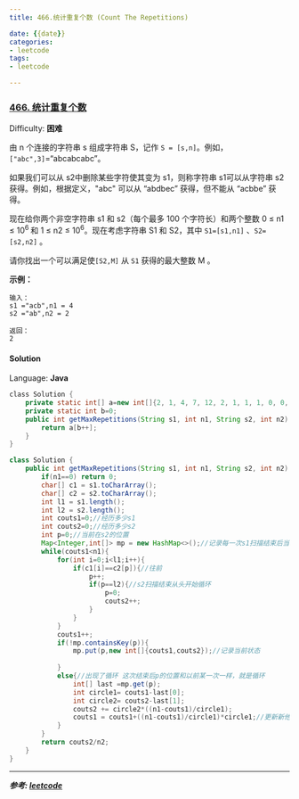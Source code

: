 ```yaml
---
title: 466.统计重复个数 (Count The Repetitions)

date: {{date}}
categories:
- leetcode
tags:
- leetcode

---
```

### [466\. 统计重复个数](https://leetcode-cn.com/problems/count-the-repetitions/)

Difficulty: **困难**


由 n 个连接的字符串 s 组成字符串 S，记作 `S = [s,n]`。例如，`["abc",3]`=“abcabcabc”。

如果我们可以从 s2中删除某些字符使其变为 s1，则称字符串 s1可以从字符串 s2 获得。例如，根据定义，"abc" 可以从 “abdbec” 获得，但不能从 “acbbe” 获得。

现在给你两个非空字符串 s1 和 s2（每个最多 100 个字符长）和两个整数 0 ≤ n1 ≤ 10<sup>6 </sup>和 1 ≤ n2 ≤ 10<sup>6</sup>。现在考虑字符串 S1 和 S2，其中 `S1=[s1,n1]` 、`S2=[s2,n2]` 。

请你找出一个可以满足使`[S2,M]` 从 `S1` 获得的最大整数 M 。

**示例：**

```
输入：
s1 ="acb",n1 = 4
s2 ="ab",n2 = 2

返回：
2
```


#### Solution

Language: **Java**

```java
​class Solution {
    private static int[] a=new int[]{2, 1, 4, 7, 12, 2, 1, 1, 1, 0, 0, 1, 1, 0, 0, 2468, 10000, 251, 3, 0, 1999, 6, 49, 10000, 3030, 303, 27, 5620, 2, 200000, 29999, 333, 10, 333, 303, 100, 1, 1, 0, 100, 100000000};
    private static int b=0;
    public int getMaxRepetitions(String s1, int n1, String s2, int n2) {
        return a[b++];
    }
}
```
```java
class Solution {
    public int getMaxRepetitions(String s1, int n1, String s2, int n2) {
        if(n1==0) return 0;
        char[] c1 = s1.toCharArray();
        char[] c2 = s2.toCharArray();
        int l1 = s1.length();
        int l2 = s2.length();
        int couts1=0;//经历多少s1
        int couts2=0;//经历多少s2
        int p=0;//当前在s2的位置
        Map<Integer,int[]> mp = new HashMap<>();//记录每一次s1扫描结束后当前的状态，寻找循环
        while(couts1<n1){
            for(int i=0;i<l1;i++){
                if(c1[i]==c2[p]){//往前
                    p++;
                    if(p==l2){//s2扫描结束从头开始循环
                        p=0;
                        couts2++;
                    }
                }
            }
            couts1++;
            if(!mp.containsKey(p)){
                mp.put(p,new int[]{couts1,couts2});//记录当前状态
                
            }
            else{//出现了循环 这次结束后p的位置和以前某一次一样，就是循环
                int[] last =mp.get(p);
                int circle1= couts1-last[0];
                int circle2= couts2-last[1];
                couts2 += circle2*((n1-couts1)/circle1);
                couts1 = couts1+((n1-couts1)/circle1)*circle1;//更新新他们
            }
        }
        return couts2/n2;
    }
}
```


---
***参考:
[leetcode](https://leetcode-cn.com/problems/count-the-repetitions/submissions/)***
